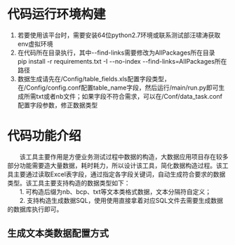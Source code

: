 # 代码运行环境构建
1. 若要使用该平台时，需要安装64位python2.7环境或联系测试部汪啸涛获取env虚拟环境
1. 在代码所在目录执行，其中--find-links需要修改为AllPackages所在目录</br>
    pip install -r requirements.txt -I --no-index --find-links=AllPackages所在路径
1. 数据生成请先在/Config/table_fields.xls配置字段类型，在/Config/config.conf配置table_name字段，然后运行/main/run.py即可生成所需txt或者nb文件；如果字段不符合需求，可以在/Conf/data_task.conf配置字段参数，修正数据类型

# 代码功能介绍
&emsp;&emsp;该工具主要作用是方便业务测试过程中数据的构造，大数据应用项目存在较多部分功能需要造大量数据，耗时耗力，所以设计该工具，简化数据构造过程。该工具主要通过读取Excel表字段，通过指定各字段关键词，自动生成符合要求的数据类型。该工具主要支持构造的数据类型如下：</br>
&emsp;&emsp;1. 可构造后缀为nb、bcp、txt等文本类格式数据，文本分隔符自定义；</br>
&emsp;&emsp;2. 支持构造生成数据SQL，使用使用直接拿着对应SQL文件去需要生成数据的数据库执行即可。

## 生成文本类数据配置方式